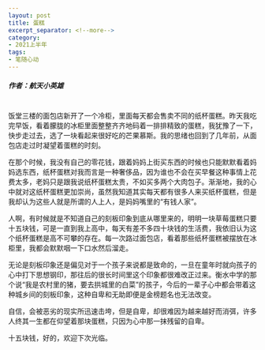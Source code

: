```yaml
---
layout: post
title: 蛋糕
excerpt_separator: <!--more-->
category: 
- 2021上半年
tags:
- 笔随心动
---
```


##### 作者：航天小英雄


<br>饭堂三楼的面包店新开了一个冷柜，里面每天都会售卖不同的纸杯蛋糕。昨天我吃完早饭，看着朦胧的冰柜里面整整齐齐地码着一排排精致的蛋糕，我犹豫了一下，快步走过去，选了一块看起来很好吃的芒果慕斯。我的思绪也回到了几年前，从面包店走过时凝望着蛋糕的时刻。

在那个时候，我没有自己的零花钱，跟着妈妈上街买东西的时候也只能默默看着妈妈选东西，纸杯蛋糕对我而言是一种奢侈品，因为谁也不会在买早餐这种事情上花费太多，老妈只是跟我说纸杯蛋糕太贵，不如买多两个大肉包子。渐渐地，我的心中就对这纸杯蛋糕更加崇尚，虽然我知道其实每天都有很多人来买纸杯蛋糕，但是我却认为这些人就是所谓的人上人，是妈妈嘴里的“有钱人家”。

人啊，有时候就是不知道自己的刻板印象到底从哪里来的，明明一块草莓蛋糕只要十五块钱，可是一直到我上高中，每天有差不多四十块钱的生活费，我依旧认为这个纸杯蛋糕是高不可攀的存在。每一次路过面包店，看着那些纸杯蛋糕被摆放在冰柜里，我都会默默咽一下口水然后溜走。

无论是刻板印象还是偏见对于一个孩子来说都是致命的，一旦在童年时就向孩子的心中打下思想钢印，那往后的很长时间里这个印象都很难改正过来。衡水中学的那个说“我是农村里的猪，要去拱城里的白菜”的孩子，今后的一辈子心中都会带着这种城乡间的刻板印象，这种自卑和无助即便是金榜题名也无法改变。

自信，会被恶劣的现实所迅速击垮，但是自卑，却很难因为越来越好而消弭，许多人终其一生都在仰望着那块蛋糕，只因为心中那一抹残留的自卑。

十五块钱，好的，欢迎下次光临。
